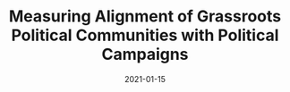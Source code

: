 ---
title: "Measuring Alignment of Grassroots Political Communities with Political Campaigns"
# slug: "anything2vec"
emoji: "🤖"
blurb: "Lead author on this study, accepted to ICWSM 2022, that uses neural embedding techniques to analyze how grassroots political communities on Reddit align with their respective political campaigns."
type: "rp"
tags: ["ml","pl"]
collaborators: ["CSSLab"]
link: "<a aria-label='Paper' href='content/political-community-embedding/Measuring_Alignment_of_Online_Grassroots_Political_Communities_with_Political_Campaigns.pdf'>Paper</a>"
date: "2021-01-15"
prod: true
---